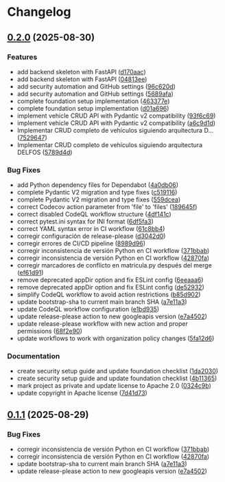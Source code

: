 # Changelog

## [0.2.0](https://github.com/Neiland85-Org/elfosoftware-demo-flota-transportistes/compare/v0.1.1...v0.2.0) (2025-08-30)


### Features

* add backend skeleton with FastAPI ([d170aac](https://github.com/Neiland85-Org/elfosoftware-demo-flota-transportistes/commit/d170aac2bf3b6a337611216a743d240e186a35de))
* add backend skeleton with FastAPI ([04813ee](https://github.com/Neiland85-Org/elfosoftware-demo-flota-transportistes/commit/04813eeb4452c75d080f7914530a6d82e54a0303))
* add security automation and GitHub settings ([96c620d](https://github.com/Neiland85-Org/elfosoftware-demo-flota-transportistes/commit/96c620def02195c3dda607e8fe83114d362b260f))
* add security automation and GitHub settings ([5689afa](https://github.com/Neiland85-Org/elfosoftware-demo-flota-transportistes/commit/5689afac42405f3c961ca5182ac8051b9ee8b7e3))
* complete foundation setup implementation ([463377e](https://github.com/Neiland85-Org/elfosoftware-demo-flota-transportistes/commit/463377e08c6fa8a93154fb572b01b964660d8a9a))
* complete foundation setup implementation ([d01a696](https://github.com/Neiland85-Org/elfosoftware-demo-flota-transportistes/commit/d01a6964ad4fcf0eb41fcb1efe382619f420d292))
* implement vehicle CRUD API with Pydantic v2 compatibility ([93f6c69](https://github.com/Neiland85-Org/elfosoftware-demo-flota-transportistes/commit/93f6c69f398e8d44905e2d11723a8da779a74813))
* implement vehicle CRUD API with Pydantic v2 compatibility ([a6c9d1d](https://github.com/Neiland85-Org/elfosoftware-demo-flota-transportistes/commit/a6c9d1de565fb340c61df3f3640a195136b46dfb))
* Implementar CRUD completo de vehículos siguiendo arquitectura D… ([7529647](https://github.com/Neiland85-Org/elfosoftware-demo-flota-transportistes/commit/7529647fd803e2e5f2938329bf272f2381d18973))
* Implementar CRUD completo de vehículos siguiendo arquitectura DELFOS ([5789d4d](https://github.com/Neiland85-Org/elfosoftware-demo-flota-transportistes/commit/5789d4d1c3cff57a52db7337557c88ca3c969404))


### Bug Fixes

* add Python dependency files for Dependabot ([4a0db06](https://github.com/Neiland85-Org/elfosoftware-demo-flota-transportistes/commit/4a0db066a67add8214ddeb414a97cce3b4045f5d))
* complete Pydantic V2 migration and type fixes ([c519116](https://github.com/Neiland85-Org/elfosoftware-demo-flota-transportistes/commit/c519116672edd32e6444b1f966b6d47ad8d69e79))
* complete Pydantic V2 migration and type fixes ([559dcea](https://github.com/Neiland85-Org/elfosoftware-demo-flota-transportistes/commit/559dcea42875fe09458363d68d0f82e19b650d0f))
* correct Codecov action parameter from 'file' to 'files' ([189645f](https://github.com/Neiland85-Org/elfosoftware-demo-flota-transportistes/commit/189645fc19cabb8d896d930f605f506e2da36d14))
* correct disabled CodeQL workflow structure ([4df141c](https://github.com/Neiland85-Org/elfosoftware-demo-flota-transportistes/commit/4df141c5649205f2188bf11bcd7a650af04ccd07))
* correct pytest.ini syntax for INI format ([6df5fa3](https://github.com/Neiland85-Org/elfosoftware-demo-flota-transportistes/commit/6df5fa38d5fd1cd36e4cac4d78e6952dfc727f6d))
* correct YAML syntax error in CI workflow ([61c8bb4](https://github.com/Neiland85-Org/elfosoftware-demo-flota-transportistes/commit/61c8bb417cbea71f63dc20b27d35166b7fafc3d6))
* corregir configuración de release-please ([d3042d0](https://github.com/Neiland85-Org/elfosoftware-demo-flota-transportistes/commit/d3042d04536e6abe6b59c43535b004686c4caf00))
* corregir errores de CI/CD pipeline ([8989d96](https://github.com/Neiland85-Org/elfosoftware-demo-flota-transportistes/commit/8989d96e8e4ecc8e3a44c96ded154a6a7a0e87ee))
* corregir inconsistencia de versión Python en CI workflow ([371bbab](https://github.com/Neiland85-Org/elfosoftware-demo-flota-transportistes/commit/371bbab1e5b7ca3fa09de38d04e583caa3747aa8))
* corregir inconsistencia de versión Python en CI workflow ([42870fa](https://github.com/Neiland85-Org/elfosoftware-demo-flota-transportistes/commit/42870fa89cc2699343846ed84bf700773b170797))
* corregir marcadores de conflicto en matricula.py después del merge ([ef61d91](https://github.com/Neiland85-Org/elfosoftware-demo-flota-transportistes/commit/ef61d91d4afb87cb098f81e23bf2cc9c0752748b))
* remove deprecated appDir option and fix ESLint config ([6eeaaa6](https://github.com/Neiland85-Org/elfosoftware-demo-flota-transportistes/commit/6eeaaa654773b4325d1026b4b81ebd5d655035a9))
* remove deprecated appDir option and fix ESLint config ([de52932](https://github.com/Neiland85-Org/elfosoftware-demo-flota-transportistes/commit/de52932e5365c210f33d34e44ee844e1ae8f7efb))
* simplify CodeQL workflow to avoid action restrictions ([b85d902](https://github.com/Neiland85-Org/elfosoftware-demo-flota-transportistes/commit/b85d902673ad9c86d321aec1311a508fd1a3c185))
* update bootstrap-sha to current main branch SHA ([a7e11a3](https://github.com/Neiland85-Org/elfosoftware-demo-flota-transportistes/commit/a7e11a3c39b378e83f2b3fc7ca4f5a4d0cccb432))
* update CodeQL workflow configuration ([e1bd935](https://github.com/Neiland85-Org/elfosoftware-demo-flota-transportistes/commit/e1bd935bbf88b5bb5c7b2a712b1cc58d6b3026ec))
* update release-please action to new googleapis version ([e7a4502](https://github.com/Neiland85-Org/elfosoftware-demo-flota-transportistes/commit/e7a4502cf5def208b101931b6bd7b7ed476e3dc2))
* update release-please workflow with new action and proper permissions ([68f2e90](https://github.com/Neiland85-Org/elfosoftware-demo-flota-transportistes/commit/68f2e907d1609b5f3bb4dc9929f661ce0817dbd9))
* update workflows to work with organization policy changes ([5fa12d6](https://github.com/Neiland85-Org/elfosoftware-demo-flota-transportistes/commit/5fa12d6abf18c6437998c22bf9d9f1324ec560be))


### Documentation

* create security setup guide and update foundation checklist ([1da2030](https://github.com/Neiland85-Org/elfosoftware-demo-flota-transportistes/commit/1da20302a5fa14df4311990e6d7dda8727df98b2))
* create security setup guide and update foundation checklist ([4b11365](https://github.com/Neiland85-Org/elfosoftware-demo-flota-transportistes/commit/4b11365e52539637accfd76a62b80f1d4844ac17))
* mark project as private and update license to Apache 2.0 ([0324c9b](https://github.com/Neiland85-Org/elfosoftware-demo-flota-transportistes/commit/0324c9b4527c521c27bf1f7dd44e72a19e53ae41))
* update copyright in Apache license ([7d41d73](https://github.com/Neiland85-Org/elfosoftware-demo-flota-transportistes/commit/7d41d73f77cd89d87c653a3ac4b9bd3b4776a892))

## [0.1.1](https://github.com/Neiland85-Org/elfosoftware-demo-flota-transportistes/compare/v0.1.0...v0.1.1) (2025-08-29)


### Bug Fixes

* corregir inconsistencia de versión Python en CI workflow ([371bbab](https://github.com/Neiland85-Org/elfosoftware-demo-flota-transportistes/commit/371bbab1e5b7ca3fa09de38d04e583caa3747aa8))
* corregir inconsistencia de versión Python en CI workflow ([42870fa](https://github.com/Neiland85-Org/elfosoftware-demo-flota-transportistes/commit/42870fa89cc2699343846ed84bf700773b170797))
* update bootstrap-sha to current main branch SHA ([a7e11a3](https://github.com/Neiland85-Org/elfosoftware-demo-flota-transportistes/commit/a7e11a3c39b378e83f2b3fc7ca4f5a4d0cccb432))
* update release-please action to new googleapis version ([e7a4502](https://github.com/Neiland85-Org/elfosoftware-demo-flota-transportistes/commit/e7a4502cf5def208b101931b6bd7b7ed476e3dc2))
